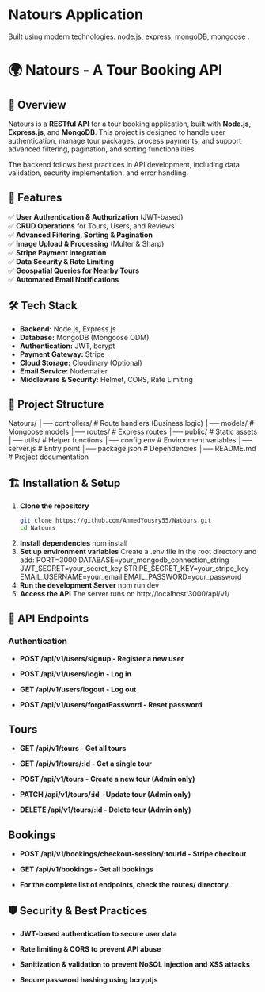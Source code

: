 # Natours Application

Built using modern technologies: node.js, express, mongoDB, mongoose .

# 🌍 Natours - A Tour Booking API  

## 📌 Overview  

Natours is a **RESTful API** for a tour booking application, built with **Node.js**, **Express.js**, and **MongoDB**. This project is designed to handle user authentication, manage tour packages, process payments, and support advanced filtering, pagination, and sorting functionalities.  

The backend follows best practices in API development, including data validation, security implementation, and error handling.  

## 🚀 Features  

✅ **User Authentication & Authorization** (JWT-based)  
✅ **CRUD Operations** for Tours, Users, and Reviews  
✅ **Advanced Filtering, Sorting & Pagination**  
✅ **Image Upload & Processing** (Multer & Sharp)  
✅ **Stripe Payment Integration**  
✅ **Data Security & Rate Limiting**  
✅ **Geospatial Queries for Nearby Tours**  
✅ **Automated Email Notifications**  

## 🛠️ Tech Stack  

- **Backend:** Node.js, Express.js  
- **Database:** MongoDB (Mongoose ODM)  
- **Authentication:** JWT, bcrypt  
- **Payment Gateway:** Stripe  
- **Cloud Storage:** Cloudinary (Optional)  
- **Email Service:** Nodemailer  
- **Middleware & Security:** Helmet, CORS, Rate Limiting  

## 📂 Project Structure  

Natours/
│── controllers/      # Route handlers (Business logic)
│── models/           # Mongoose models
│── routes/           # Express routes
│── public/           # Static assets
│── utils/            # Helper functions
│── config.env        # Environment variables
│── server.js         # Entry point
│── package.json      # Dependencies
│── README.md         # Project documentation


## 🏗️ Installation & Setup  

1. **Clone the repository**  
   ```sh
   git clone https://github.com/AhmedYousry55/Natours.git
   cd Natours
2. **Install dependencies**
   npm install
3. **Set up environment variables**
   Create a .env file in the root directory and add:
   PORT=3000
   DATABASE=your_mongodb_connection_string
   JWT_SECRET=your_secret_key
   STRIPE_SECRET_KEY=your_stripe_key
   EMAIL_USERNAME=your_email
   EMAIL_PASSWORD=your_password
4. **Run the development Server**
   npm run dev
5. **Access the API**
   The server runs on http://localhost:3000/api/v1/

## 🔗 API Endpoints
### Authentication
- **POST /api/v1/users/signup - Register a new user**

- **POST /api/v1/users/login - Log in**

- **GET /api/v1/users/logout - Log out**

- **POST /api/v1/users/forgotPassword - Reset password**

## Tours
- **GET /api/v1/tours - Get all tours**

- **GET /api/v1/tours/:id - Get a single tour**

- **POST /api/v1/tours - Create a new tour (Admin only)**

- **PATCH /api/v1/tours/:id - Update tour (Admin only)**

- **DELETE /api/v1/tours/:id - Delete tour (Admin only)**

## Bookings
- **POST /api/v1/bookings/checkout-session/:tourId - Stripe checkout**

- **GET /api/v1/bookings - Get all bookings**

- **For the complete list of endpoints, check the routes/ directory.**

## 🛡️ Security & Best Practices
- **JWT-based authentication to secure user data**

- **Rate limiting & CORS to prevent API abuse**

- **Sanitization & validation to prevent NoSQL injection and XSS attacks**

- **Secure password hashing using bcryptjs**



